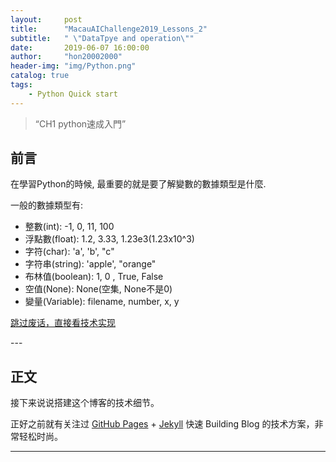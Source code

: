 ```yaml
---
layout:     post
title:      "MacauAIChallenge2019_Lessons_2"
subtitle:   " \"DataTpye and operation\""
date:       2019-06-07 16:00:00
author:     "hon20002000"
header-img: "img/Python.png"
catalog: true
tags:
    - Python Quick start
---
```


> “CH1 python速成入門”


## 前言

在學習Python的時候, 最重要的就是要了解變數的數據類型是什麼.

一般的數據類型有:

- 整數(int): -1, 0, 11, 100
- 浮點數(float): 1.2, 3.33, 1.23e3(1.23x10^3) 
- 字符(char): 'a', 'b', "c"
- 字符串(string): 'apple', "orange"
- 布林值(boolean): 1, 0 , True, False
- 空值(None): None(空集, None不是0)
- 變量(Variable): filename, number, x, y


[跳过废话，直接看技术实现 ](#build) 


<p id = "build"></p>
---

## 正文

接下来说说搭建这个博客的技术细节。  

正好之前就有关注过 [GitHub Pages](https://pages.github.com/) + [Jekyll](http://jekyllrb.com/) 快速 Building Blog 的技术方案，非常轻松时尚。


---


